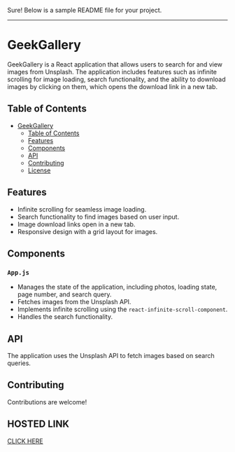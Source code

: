 <!-- @format -->

Sure! Below is a sample README file for your project.

---

# GeekGallery

GeekGallery is a React application that allows users to search for and view images from Unsplash. The application includes features such as infinite scrolling for image loading, search functionality, and the ability to download images by clicking on them, which opens the download link in a new tab.

## Table of Contents

- [GeekGallery](#geekgallery)
  - [Table of Contents](#table-of-contents)
  - [Features](#features)
  - [Components](#components)
  - [API](#api)
  - [Contributing](#contributing)
  - [License](#license)

## Features

- Infinite scrolling for seamless image loading.
- Search functionality to find images based on user input.
- Image download links open in a new tab.
- Responsive design with a grid layout for images.

## Components

### `App.js`

- Manages the state of the application, including photos, loading state, page number, and search query.
- Fetches images from the Unsplash API.
- Implements infinite scrolling using the `react-infinite-scroll-component`.
- Handles the search functionality.

## API

The application uses the Unsplash API to fetch images based on search queries.

## Contributing

Contributions are welcome!

## HOSTED LINK

[CLICK HERE](https://geek-gallery.vercel.app/)
